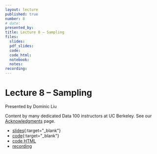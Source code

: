 ```yaml
---
layout: lecture
published: true
number: 8
# date:
presented_by:
title: Lecture 8 – Sampling
files:
  slides:
  pdf_slides:
  code:
  code_html:
  notebook:
  notes:
recording:
---
```


# Lecture 8 – Sampling

Presented by Dominic Liu

Content by many dedicated Data 100 instructors at UC Berkeley. See our [Acknowledgments](../../acks) page.

- [slides](https://docs.google.com/presentation/d/1pF1sz4YSMeTHu_j47LdE4TBkidi1vY6Ei9HX6LIt8X0/edit?usp=sharing){:target="_blank"}
- [code](https://data100.datahub.berkeley.edu/hub/user-redirect/git-pull?repo=https%3A%2F%2Fgithub.com%2FDS-100%2Fsu23-materials&branch=main&urlpath=lab%2Ftree%2Fsu23-materials%2Flec%2Flec08%2Flec08.ipynb){:target="_blank"}
- [code HTML](../../resources/assets/lectures/lec08/lec08.html)
- [recording](https://bcourses.berkeley.edu/courses/1525605/pages/lecture-8-sampling)
